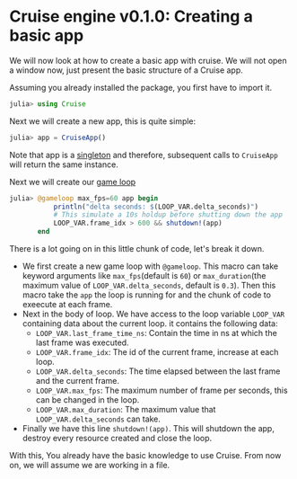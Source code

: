# Cruise engine v0.1.0: Creating a basic app

We will now look at how to create a basic app with cruise.
We will not open a window now, just present the basic structure of a Cruise app.

Assuming you already installed the package, you first have to import it.

```julia
julia> using Cruise
```

Next we will create a new app, this is quite simple:

```julia
julia> app = CruiseApp()
```

Note that app is a [singleton]() and therefore, subsequent calls to `CruiseApp` will return the same instance.

Next we will create our [game loop]()

```julia
julia> @gameloop max_fps=60 app begin
           println("delta seconds: $(LOOP_VAR.delta_seconds)")
           # This simulate a 10s holdup before shutting down the app
           LOOP_VAR.frame_idx > 600 && shutdown!(app)
       end
```

There is a lot going on in this little chunk of code, let's break it down.
   
   - We first create a new game loop with `@gameloop`. This macro can take keyword arguments like `max_fps`(default is `60`) or `max_duration`(the maximum value of `LOOP_VAR.delta_seconds`, default is `0.3`). Then this macro take the `app` the loop is running for and the chunk of code to exeecute at each frame.
   - Next in the body of loop. We have access to the loop variable `LOOP_VAR` containing data about the current loop.
   it contains the following data:
      * `LOOP_VAR.last_frame_time_ns`: Contain the time in ns at which the last frame was executed.
      * `LOOP_VAR.frame_idx`: The id of the current frame, increase at each loop.
      * `LOOP_VAR.delta_seconds`: The time elapsed between the last frame and the current frame.
      * `LOOP_VAR.max_fps`: The maximum number of frame per seconds, this can be changed in the loop.
      * `LOOP_VAR.max_duration`: The maximum value that `LOOP_VAR.delta_seconds` can take.
   - Finally we have this line `shutdown!(app)`. This will shutdown the app, destroy every resource created and close the loop.

With this, You already have the basic knowledge to use Cruise. From now on, we will assume we are working in a file.
